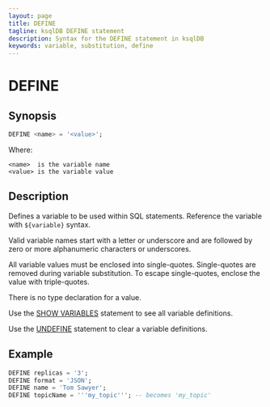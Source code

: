 ```yaml
---
layout: page
title: DEFINE 
tagline: ksqlDB DEFINE statement
description: Syntax for the DEFINE statement in ksqlDB
keywords: variable, substitution, define
---
```


<script type="text/javascript">
        window.location = 'https://docs.confluent.io/platform/current/ksqldb/developer-guide/ksqldb-reference/define.html';
</script>

# DEFINE

## Synopsis

```sql
DEFINE <name> = '<value>';
```

Where:

```
<name>  is the variable name
<value> is the variable value
```

## Description

Defines a variable to be used within SQL statements. Reference the variable with `${variable}` syntax.

Valid variable names start with a letter or underscore and are followed by zero or more alphanumeric characters or underscores.

All variable values must be enclosed into single-quotes. Single-quotes are removed during variable substitution. To escape single-quotes, enclose the value with triple-quotes.

There is no type declaration for a value.

Use the [SHOW VARIABLES](/developer-guide/ksqldb-reference/show-variables) statement to see all variable definitions.

Use the [UNDEFINE](/developer-guide/ksqldb-reference/undefine) statement to clear a variable definitions.

## Example

```sql
DEFINE replicas = '3';
DEFINE format = 'JSON';
DEFINE name = 'Tom Sawyer';
DEFINE topicName = '''my_topic'''; -- becomes 'my_topic'
```
